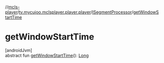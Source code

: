 //[mcls-player](../../../index.md)/[tv.mycujoo.mclsplayer.player.player](../index.md)/[ISegmentProcessor](index.md)/[getWindowStartTime](get-window-start-time.md)

# getWindowStartTime

[androidJvm]\
abstract fun [getWindowStartTime](get-window-start-time.md)(): [Long](https://kotlinlang.org/api/latest/jvm/stdlib/kotlin/-long/index.html)
